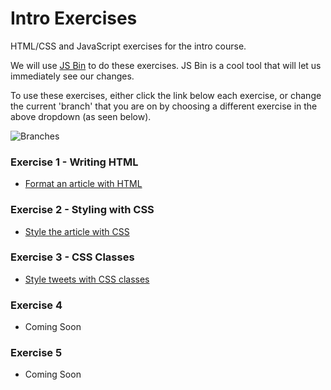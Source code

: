 Intro Exercises
===============

HTML/CSS and JavaScript exercises for the intro course.

We will use [JS Bin](http://jsbin.com) to do these exercises. JS Bin is a cool tool that will let us immediately see our changes.

To use these exercises, either click the link below each exercise, or change the current 'branch' that you are on by choosing a different exercise in the above dropdown (as seen below).

![Branches](https://raw.githubusercontent.com/CodingCampus/intro-exercises/master/extras/branches.png)

### Exercise 1 - Writing HTML ###

- [Format an article with HTML](https://github.com/CodingCampus/intro-exercises/tree/exercise1)

### Exercise 2 - Styling with CSS ###

- [Style the article with CSS](https://github.com/CodingCampus/intro-exercises/tree/exercise2)

### Exercise 3 - CSS Classes ###

- [Style tweets with CSS classes](https://github.com/CodingCampus/intro-exercises/tree/exercise3)

### Exercise 4 ###

- Coming Soon

### Exercise 5 ###

- Coming Soon
